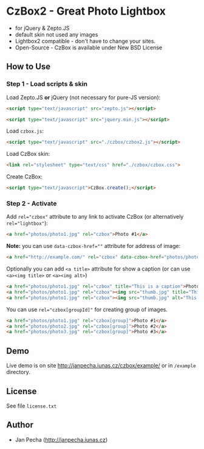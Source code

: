 # CzBox2 - Great Photo Lightbox

- for jQuery & Zepto.JS
- default skin not used any images
- Lightbox2 compatible - don't have to change your sites.
- Open-Source - CzBox is available under New BSD License


## How to Use

### Step 1 - Load scripts & skin

Load Zepto.JS **or** jQuery (not necessary for pure-JS version):

``` html
<script type="text/javascript" src="zepto.js"></script>

<script type="text/javascript" src="jquery.min.js"></script>
```


Load ```czbox.js```:

``` html
<script type="text/javascript" src="./czbox/czbox2.js"></script>
```


Load CzBox skin:

``` html
<link rel="stylesheet" type="text/css" href="./czbox/czbox.css">
```

Create CzBox:

``` html
<script type="text/javascript">CzBox.create();</script>
```
	

### Step 2 - Activate

Add ```rel="czbox"``` attribute to any link to activate CzBox (or alternatively ```rel="lightbox"```):

``` html
<a href="photos/photo1.jpg" rel="czbox">Photo #1</a>
```

**Note:** you can use ```data-czbox-href=""``` attribute for address of image:

``` html
<a href="http://example.com/" rel="czbox" data-czbox-href="photos/photo1.jpg">Photo #1</a>
``` 


Optionally you can add ```<a title>``` attribute for show a caption (or can use ```<a><img title>``` or ```<a><img alt>```)

``` html
<a href="photos/photo1.jpg" rel="czbox" title="This is a caption">Photo #1</a>
<a href="photos/photo1.jpg" rel="czbox"><img src="thumb.jpg" title="This is a caption"></a>
<a href="photos/photo1.jpg" rel="czbox"><img src="thumb.jpg" alt="This is a caption"></a>
```

You can use ```rel="czbox[groupId]"``` for creating group of images.
	
``` html
<a href="photos/photo1.jpg" rel="czbox[group]">Photo #1</a>
<a href="photos/photo2.jpg" rel="czbox[group]">Photo #2</a>
<a href="photos/photo3.jpg" rel="czbox[group]">Photo #3</a>
```


## Demo

Live demo is on site http://janpecha.iunas.cz/czbox/example/ or in ```/example``` directory.


## License

See file ```license.txt```


## Author

- Jan Pecha (http://janpecha.iunas.cz)

